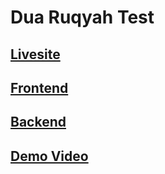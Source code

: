 # Dua Ruqyah Test

## [Livesite](https://dua-ruqyah-test.vercel.app/)

## [Frontend](https://github.com/aushamim/Dua-Ruqyah-Test/tree/main/dua-ruqyah-test-frontend)

## [Backend](https://github.com/aushamim/Dua-Ruqyah-Test/tree/main/dua-ruqyah-test-backend)

## [Demo Video](https://youtu.be/pJjuU8DR7ik)
